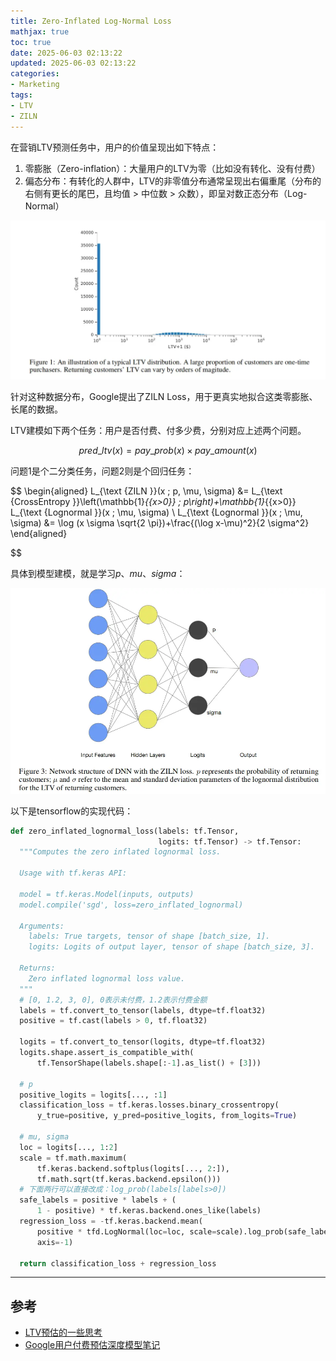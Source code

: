 ```yaml
---
title: Zero-Inflated Log-Normal Loss
mathjax: true
toc: true
date: 2025-06-03 02:13:22
updated: 2025-06-03 02:13:22
categories:
- Marketing
tags:
- LTV
- ZILN
---
```


在营销LTV预测任务中，用户的价值呈现出如下特点：
1. 零膨胀（Zero-inflation）：大量用户的LTV为零（比如没有转化、没有付费）
2. 偏态分布：有转化的人群中，LTV的非零值分布通常呈现出右偏重尾（分布的右侧有更长的尾巴，且均值 > 中位数 > 众数），即呈对数正态分布（Log-Normal）

<!--more-->

![data distribution](https://github.com/TransformersWsz/picx-images-hosting/raw/master/image.5fktxue58n.webp)

针对这种数据分布，Google提出了ZILN Loss，用于更真实地拟合这类零膨胀、长尾的数据。

LTV建模如下两个任务：用户是否付费、付多少费，分别对应上述两个问题。

$$
pred\_ltv(x) = pay\_prob(x) \times pay\_amount(x)
$$

问题1是个二分类任务，问题2则是个回归任务：

$$
\begin{aligned}
    L_{\text {ZILN }}(x ; p, \mu, \sigma) &= L_{\text {CrossEntropy }}\left(\mathbb{1}_{\{x>0\}} ; p\right)+\mathbb{1}_{\{x>0\}} L_{\text {Lognormal }}(x ; \mu, \sigma) \\
    L_{\text {Lognormal }}(x ; \mu, \sigma) &= \log (x \sigma \sqrt{2 \pi})+\frac{(\log x-\mu)^2}{2 \sigma^2}
\end{aligned}

$$

具体到模型建模，就是学习$p$、$mu$、$sigma$：

![model](https://github.com/TransformersWsz/picx-images-hosting/raw/master/image.2ks5s2w4g9.webp)

以下是tensorflow的实现代码：
```python
def zero_inflated_lognormal_loss(labels: tf.Tensor,
                                 logits: tf.Tensor) -> tf.Tensor:
  """Computes the zero inflated lognormal loss.

  Usage with tf.keras API:

  model = tf.keras.Model(inputs, outputs)
  model.compile('sgd', loss=zero_inflated_lognormal)

  Arguments:
    labels: True targets, tensor of shape [batch_size, 1].
    logits: Logits of output layer, tensor of shape [batch_size, 3].

  Returns:
    Zero inflated lognormal loss value.
  """
  # [0, 1.2, 3, 0], 0表示未付费，1.2表示付费金额
  labels = tf.convert_to_tensor(labels, dtype=tf.float32)
  positive = tf.cast(labels > 0, tf.float32)

  logits = tf.convert_to_tensor(logits, dtype=tf.float32)
  logits.shape.assert_is_compatible_with(
      tf.TensorShape(labels.shape[:-1].as_list() + [3]))

  # p
  positive_logits = logits[..., :1]
  classification_loss = tf.keras.losses.binary_crossentropy(
      y_true=positive, y_pred=positive_logits, from_logits=True)

  # mu, sigma
  loc = logits[..., 1:2]
  scale = tf.math.maximum(
      tf.keras.backend.softplus(logits[..., 2:]),
      tf.math.sqrt(tf.keras.backend.epsilon()))
  # 下面两行可以直接改成：log_prob(labels[labels>0])
  safe_labels = positive * labels + (
      1 - positive) * tf.keras.backend.ones_like(labels)
  regression_loss = -tf.keras.backend.mean(
      positive * tfd.LogNormal(loc=loc, scale=scale).log_prob(safe_labels),
      axis=-1)

  return classification_loss + regression_loss
```

___

## 参考
- [LTV预估的一些思考](https://www.cnblogs.com/zhouyc/p/16943042.html)
- [Google用户付费预估深度模型笔记](https://liuslevis.github.io/2020/09/17/pltv/)